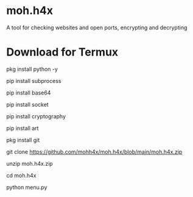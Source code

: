 # moh.h4x
A tool for checking websites and open ports, encrypting and decrypting
# Download for Termux
pkg install python -y

pip install subprocess

pip install base64

pip install socket

pip install cryptography

pip install art


pkg install git

git clone https://github.com/mohh4x/moh.h4x/blob/main/moh.h4x.zip

unzip moh.h4x.zip

cd moh.h4x

python menu.py 


